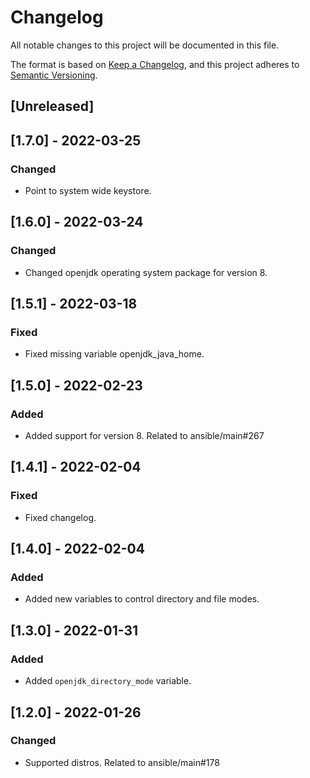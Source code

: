 # Changelog
All notable changes to this project will be documented in this file.

The format is based on [Keep a Changelog](https://keepachangelog.com/en/1.0.0/),
and this project adheres to [Semantic Versioning](https://semver.org/spec/v2.0.0.html).

## [Unreleased]

## [1.7.0] - 2022-03-25
### Changed
- Point to system wide keystore.

## [1.6.0] - 2022-03-24
### Changed
- Changed openjdk operating system package for version 8.

## [1.5.1] - 2022-03-18
### Fixed
- Fixed missing variable openjdk_java_home.

## [1.5.0] - 2022-02-23
### Added
- Added support for version 8. Related to ansible/main#267
## [1.4.1] - 2022-02-04
### Fixed

- Fixed changelog.

## [1.4.0] - 2022-02-04
### Added
- Added new variables to control directory and file modes.

## [1.3.0] - 2022-01-31
### Added
- Added `openjdk_directory_mode` variable.

## [1.2.0] - 2022-01-26
### Changed
- Supported distros. Related to ansible/main#178
